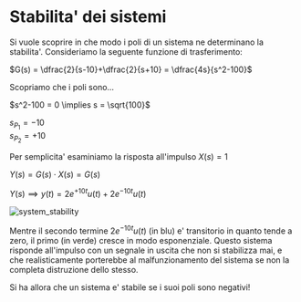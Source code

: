 # Stabilita' dei sistemi  

Si vuole scoprire in che modo i poli di un sistema ne determinano la stabilita'. Consideriamo la seguente funzione di trasferimento:  

$G(s) = \dfrac{2}{s-10}+\dfrac{2}{s+10} = \dfrac{4s}{s^2-100}$  

Scopriamo che i poli sono...  

$s^2-100 = 0 \implies s = \sqrt{100}$  

$s_{P_1} = -10$  
$s_{P_2} = +10$  

Per semplicita' esaminiamo la risposta all'impulso $X(s) = 1$  

$Y(s) = G(s)\cdot X(s) = G(s)$  

$Y(s) \implies y(t) = 2e^{+10t}u(t)+2e^{-10t}u(t)$  

![system_stability](https://github.com/user-attachments/assets/2b2e3e6b-ccb2-4d12-bbea-42a39025efe1)  

Mentre il secondo termine $2e^{-10t}u(t)$ (in blu) e' transitorio in quanto tende a zero, il primo (in verde) cresce in modo esponenziale. Questo sistema risponde all'impulso con un segnale in uscita che non si stabilizza mai, e che realisticamente porterebbe al malfunzionamento del sistema se non la completa distruzione dello stesso.  

Si ha allora che un sistema e' stabile se i suoi poli sono negativi!  
